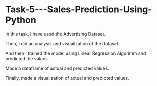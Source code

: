# Task-5---Sales-Prediction-Using-Python
In this task, I have used the Advertising Dataset.

Then, I did an analysis and visualization of the dataset.

And then I trained the model using Linear Regression Algorithm and predicted the values.

Made a dataframe of actual and predicted values.

Finally, made a visualization of actual and predicted values.
